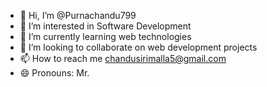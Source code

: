 - 👋 Hi, I’m @Purnachandu799
- 👀 I’m interested in Software Development
- 🌱 I’m currently learning web technologies
- 💞️ I’m looking to collaborate on web development projects
- 📫 How to reach me chandusirimalla5@gmail.com
- 😄 Pronouns: Mr.

<!---
Purnachandu799/Purnachandu799 is a ✨ special ✨ repository because its `README.md` (this file) appears on your GitHub profile.
You can click the Preview link to take a look at your changes.
--->
